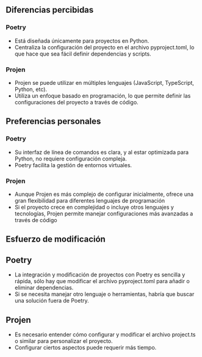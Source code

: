 ## Diferencias percibidas

### Poetry

- Está diseñada únicamente para proyectos en Python.
- Centraliza la configuración del proyecto en el archivo pyproject.toml, lo que hace que sea fácil definir dependencias y scripts.

### Projen

- Projen se puede utilizar en múltiples lenguajes (JavaScript, TypeScript, Python, etc).
- Utiliza un enfoque basado en programación, lo que permite definir las configuraciones del proyecto a través de código.

## Preferencias personales

### Poetry

- Su interfaz de línea de comandos es clara, y al estar optimizada para Python, no requiere configuración compleja.
- Poetry facilita la gestión de entornos virtuales.

### Projen
- Aunque Projen es más complejo de configurar inicialmente, ofrece una gran flexibilidad para diferentes lenguajes de programación
- Si el proyecto crece en complejidad o incluye otros lenguajes y tecnologías, Projen permite manejar configuraciones más avanzadas a través de código

## Esfuerzo de modificación

## Poetry

- La integración y modificación de proyectos con Poetry es sencilla y rápida, sólo hay que modificar el archivo pyproject.toml para añadir o eliminar dependencias.
- Si se necesita manejar otro lenguaje o herramientas, habría que buscar una solución fuera de Poetry.

## Projen 

- Es necesario entender cómo configurar y modificar el archivo project.ts o similar para personalizar el proyecto.
- Configurar ciertos aspectos puede requerir más tiempo.
